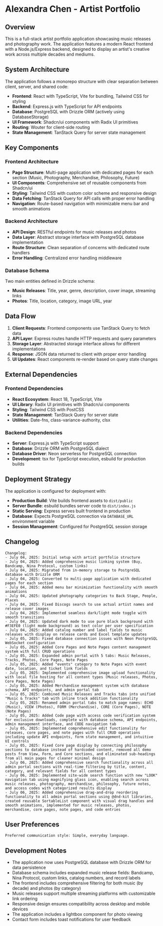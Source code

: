 # Alexandra Chen - Artist Portfolio

## Overview

This is a full-stack artist portfolio application showcasing music releases and photography work. The application features a modern React frontend with a Node.js/Express backend, designed to display an artist's creative work across multiple decades and mediums.

## System Architecture

The application follows a monorepo structure with clear separation between client, server, and shared code:

- **Frontend**: React with TypeScript, Vite for bundling, Tailwind CSS for styling
- **Backend**: Express.js with TypeScript for API endpoints
- **Database**: PostgreSQL with Drizzle ORM (actively using DatabaseStorage)
- **UI Framework**: Shadcn/ui components with Radix UI primitives
- **Routing**: Wouter for client-side routing
- **State Management**: TanStack Query for server state management

## Key Components

### Frontend Architecture
- **Page Structure**: Multi-page application with dedicated pages for each section (Music, Photography, Merchandise, Philosophy, Future)
- **UI Components**: Comprehensive set of reusable components from Shadcn/ui
- **Styling**: Tailwind CSS with custom color scheme and responsive design
- **Data Fetching**: TanStack Query for API calls with proper error handling
- **Navigation**: Route-based navigation with minimizable menu bar and smooth animations

### Backend Architecture
- **API Design**: RESTful endpoints for music releases and photos
- **Data Layer**: Abstract storage interface with PostgreSQL database implementation
- **Route Structure**: Clean separation of concerns with dedicated route handlers
- **Error Handling**: Centralized error handling middleware

### Database Schema
Two main entities defined in Drizzle schema:
- **Music Releases**: Title, year, genre, description, cover image, streaming links
- **Photos**: Title, location, category, image URL, year

## Data Flow

1. **Client Requests**: Frontend components use TanStack Query to fetch data
2. **API Layer**: Express routes handle HTTP requests and query parameters
3. **Storage Layer**: Abstracted storage interface allows for different implementations
4. **Response**: JSON data returned to client with proper error handling
5. **UI Updates**: React components re-render based on query state changes

## External Dependencies

### Frontend Dependencies
- **React Ecosystem**: React 18, TypeScript, Vite
- **UI Library**: Radix UI primitives with Shadcn/ui components
- **Styling**: Tailwind CSS with PostCSS
- **State Management**: TanStack Query for server state
- **Utilities**: Date-fns, class-variance-authority, clsx

### Backend Dependencies
- **Server**: Express.js with TypeScript support
- **Database**: Drizzle ORM with PostgreSQL dialect
- **Database Driver**: Neon serverless for PostgreSQL connection
- **Development**: tsx for TypeScript execution, esbuild for production builds

## Deployment Strategy

The application is configured for deployment with:
- **Production Build**: Vite builds frontend assets to `dist/public`
- **Server Bundle**: esbuild bundles server code to `dist/index.js`
- **Static Serving**: Express serves built frontend in production
- **Database**: Expects PostgreSQL connection via `DATABASE_URL` environment variable
- **Session Management**: Configured for PostgreSQL session storage

## Changelog

```
Changelog:
- July 04, 2025: Initial setup with artist portfolio structure
- July 04, 2025: Added comprehensive music linking system (Buy, Bandcamp, Nina Protocol, custom links)
- July 04, 2025: Migrated from in-memory storage to PostgreSQL database with Drizzle ORM
- July 04, 2025: Converted to multi-page application with dedicated pages for each section
- July 04, 2025: Added menu bar minimization functionality with smooth animations
- July 04, 2025: Updated photography categories to Back Stage, People, Places
- July 04, 2025: Fixed Discogs search to use actual artist names and release cover images
- July 04, 2025: Implemented seamless dark/light mode toggle with smooth transitions
- July 04, 2025: Updated dark mode to use pure black background with #F3EFE0 (light mode background) as text color per user specification
- July 04, 2025: Added catalog number and label fields to music releases with display on release cards and Excel template updates
- July 05, 2025: Fixed database connection issues with Neon PostgreSQL WebSocket configuration
- July 05, 2025: Added Core Pages and Note Pages content management system with full CRUD operations
- July 05, 2025: Expanded admin portal with 5 tabs: Music Releases, Tracks, Photos, Core Pages, Note Pages
- July 05, 2025: Added "events" category to Note Pages with event date, location, and ticket link fields
- July 05, 2025: Implemented comprehensive image upload functionality with local file hosting for all content types (Music releases, Photos, Core Pages, Note Pages)
- July 05, 2025: Added Merchandise management system with database schema, API endpoints, and admin portal tab
- July 05, 2025: Combined Music Releases and Tracks tabs into unified "Music & Tracks" tab with inline track addition functionality
- July 05, 2025: Renamed admin portal tabs to match page names: ECHO (Music), VIEW (Photos), FORM (Merchandise), CORE (Core Pages), NOTE (Note Pages)
- July 05, 2025: Added Code page with access code verification system for exclusive downloads, complete with database schema, API endpoints, admin management interface, and CODE navigation tab
- July 05, 2025: Implemented comprehensive edit functionality for releases, core pages, and note pages with full CRUD operations including update API endpoints, form state management, and intuitive UI controls
- July 05, 2025: Fixed Core page display by connecting philosophy sections to database instead of hardcoded content, removed all demo posts from View, Form, and Core sections, and eliminated sub-headings from all main pages for cleaner minimal design
- July 06, 2025: Added comprehensive search functionality across all admin portal sections with real-time filtering by title, content, category, and relevant fields for all content types
- July 06, 2025: Implemented site-wide search function with new "LOOK" navigation tab using magnifying glass icon, enabling search across music releases, photography, merchandise, philosophy, future notes, and access codes with categorized results display
- July 06, 2025: Added comprehensive drag-and-drop reordering functionality to all admin portal sections using @dnd-kit libraries, created reusable SortableList component with visual drag handles and smooth animations, implemented for music releases, photos, merchandise, core pages, note pages, and code entries
```

## User Preferences

```
Preferred communication style: Simple, everyday language.
```

## Development Notes

- The application now uses PostgreSQL database with Drizzle ORM for data persistence
- Database schema includes expanded music release fields: Bandcamp, Nina Protocol, custom links, catalog numbers, and record labels
- The frontend includes comprehensive filtering for both music (by decade) and photos (by category)
- Music releases support multiple streaming platforms with customizable link ordering
- Responsive design ensures compatibility across desktop and mobile devices
- The application includes a lightbox component for photo viewing
- Contact form includes toast notifications for user feedback